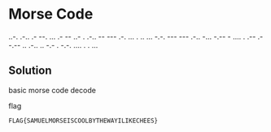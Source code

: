 

# Morse Code

..-. .-.. .- --. ... .- -- ..- . .-.. -- --- .-. ... . .. ... -.-. --- --- .-.. -... -.-- - .... . .-- .- -.-- .. .-.. .. -.- . -.-. .... . . ...

## Solution 

basic morse code decode

flag
```
FLAG{SAMUELMORSEISCOOLBYTHEWAYILIKECHEES}
```
